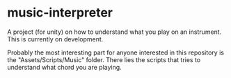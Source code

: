# music-interpreter
A project (for unity) on how to understand what you play on an instrument.
This is currently on development.

Probably the most interesting part for anyone interested in this repository is the "Assets/Scripts/Music" folder.
There lies the scripts that tries to understand what chord you are playing. 
